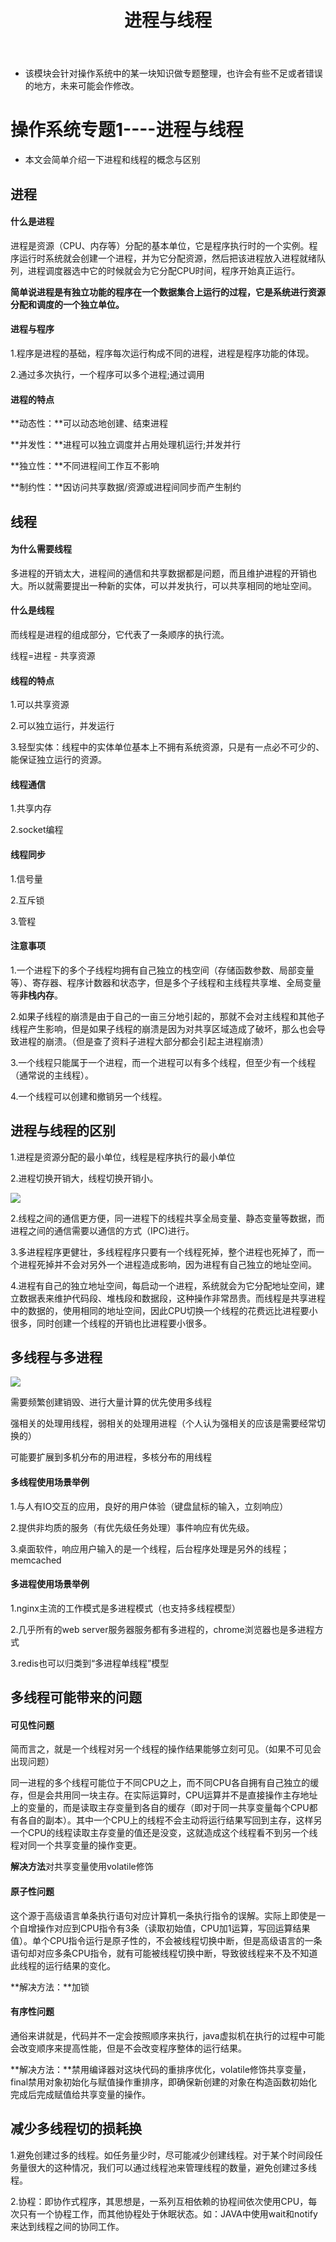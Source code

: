 ﻿---
layout: post
title:  "进程与线程"
data: 星期五, 06. 三月 2020 01:29下午 
categories: 操作系统
tags: 专题
---
* 该模块会针对操作系统中的某一块知识做专题整理，也许会有些不足或者错误的地方，未来可能会作修改。

#  操作系统专题1----进程与线程

* 本文会简单介绍一下进程和线程的概念与区别

## 进程

#### 什么是进程
进程是资源（CPU、内存等）分配的基本单位，它是程序执行时的一个实例。程序运行时系统就会创建一个进程，并为它分配资源，然后把该进程放入进程就绪队列，进程调度器选中它的时候就会为它分配CPU时间，程序开始真正运行。

**简单说进程是有独立功能的程序在一个数据集合上运行的过程，它是系统进行资源分配和调度的一个独立单位。**

#### 进程与程序
1.程序是进程的基础，程序每次运行构成不同的进程，进程是程序功能的体现。

2.通过多次执行，一个程序可以多个进程;通过调用


#### 进程的特点
**动态性：**可以动态地创建、结束进程

**并发性：**进程可以独立调度并占用处理机运行;并发并行

**独立性：**不同进程间工作互不影响

**制约性：**因访问共享数据/资源或进程间同步而产生制约


## 线程

#### 为什么需要线程
多进程的开销太大，进程间的通信和共享数据都是问题，而且维护进程的开销也大。所以就需要提出一种新的实体，可以并发执行，可以共享相同的地址空间。

#### 什么是线程
而线程是进程的组成部分，它代表了一条顺序的执行流。

线程=进程 - 共享资源

#### 线程的特点
1.可以共享资源

2.可以独立运行，并发运行

3.轻型实体：线程中的实体单位基本上不拥有系统资源，只是有一点必不可少的、能保证独立运行的资源。

#### 线程通信
1.共享内存

2.socket编程

#### 线程同步
1.信号量

2.互斥锁

3.管程


#### 注意事项
1.一个进程下的多个子线程均拥有自己独立的栈空间（存储函数参数、局部变量等）、寄存器、程序计数器和状态字，但是多个子线程和主线程共享堆、全局变量等**非栈内存**。

2.如果子线程的崩溃是由于自己的一亩三分地引起的，那就不会对主线程和其他子线程产生影响，但是如果子线程的崩溃是因为对共享区域造成了破坏，那么也会导致进程的崩溃。（但是查了资料子进程大部分都会引起主进程崩溃）

3.一个线程只能属于一个进程，而一个进程可以有多个线程，但至少有一个线程（通常说的主线程）。

4.一个线程可以创建和撤销另一个线程。

## 进程与线程的区别
1.进程是资源分配的最小单位，线程是程序执行的最小单位

2.进程切换开销大，线程切换开销小。
>
![](https://github.com/LLLibra/LLLibra.github.io/raw/master/_posts/imgs/20200314-194603.png)

2.线程之间的通信更方便，同一进程下的线程共享全局变量、静态变量等数据，而进程之间的通信需要以通信的方式（IPC)进行。

3.多进程程序更健壮，多线程程序只要有一个线程死掉，整个进程也死掉了，而一个进程死掉并不会对另外一个进程造成影响，因为进程有自己独立的地址空间。

4.进程有自己的独立地址空间，每启动一个进程，系统就会为它分配地址空间，建立数据表来维护代码段、堆栈段和数据段，这种操作非常昂贵。而线程是共享进程中的数据的，使用相同的地址空间，因此CPU切换一个线程的花费远比进程要小很多，同时创建一个线程的开销也比进程要小很多。


## 多线程与多进程

![](https://github.com/LLLibra/LLLibra.github.io/raw/master/_posts/imgs/20200306-142257.png)


需要频繁创建销毁、进行大量计算的优先使用多线程

强相关的处理用线程，弱相关的处理用进程（个人认为强相关的应该是需要经常切换的）

可能要扩展到多机分布的用进程，多核分布的用线程

#### 多线程使用场景举例
1.与人有IO交互的应用，良好的用户体验（键盘鼠标的输入，立刻响应）

2.提供非均质的服务（有优先级任务处理）事件响应有优先级。

3.桌面软件，响应用户输入的是一个线程，后台程序处理是另外的线程； 
memcached

#### 多进程使用场景举例
1.nginx主流的工作模式是多进程模式（也支持多线程模型） 

2.几乎所有的web server服务器服务都有多进程的，chrome浏览器也是多进程方式

3.redis也可以归类到“多进程单线程”模型

## 多线程可能带来的问题
#### 可见性问题
简而言之，就是一个线程对另一个线程的操作结果能够立刻可见。（如果不可见会出现问题）

>
同一进程的多个线程可能位于不同CPU之上，而不同CPU各自拥有自己独立的缓存，但是会共用同一块主存。在实际运算时，CPU运算并不是直接操作主存地址上的变量的，而是读取主存变量到各自的缓存（即对于同一共享变量每个CPU都有各自的副本）。其中一个CPU上的线程不会主动将运行结果写回到主存，这样另一个CPU的线程读取主存变量的值还是没变，这就造成这个线程看不到另一个线程对同一个共享变量的操作变更。

**解决方法**对共享变量使用volatile修饰

#### 原子性问题
这个源于高级语言单条执行语句对应计算机一条执行指令的误解。实际上即使是一个自增操作对应到CPU指令有3条（读取初始值，CPU加1运算，写回运算结果值）。单个CPU指令运行是原子性的，不会被线程切换中断，但是高级语言的一条语句却对应多条CPU指令，就有可能被线程切换中断，导致彼线程来不及不知道此线程的运行结果的变化。

**解决方法：**加锁

#### 有序性问题
通俗来讲就是，代码并不一定会按照顺序来执行，java虚拟机在执行的过程中可能会改变顺序来提高性能，但是不会改变程序整体的运行结果。

**解决方法：**禁用编译器对这块代码的重排序优化，volatile修饰共享变量，final禁用对象初始化与赋值操作重排序，即确保新创建的对象在构造函数初始化完成后完成赋值给共享变量的操作。


## 减少多线程切的损耗换
1.避免创建过多的线程。如任务量少时，尽可能减少创建线程。对于某个时间段任务量很大的这种情况，我们可以通过线程池来管理线程的数量，避免创建过多线程。

2.协程：即协作式程序，其思想是，一系列互相依赖的协程间依次使用CPU，每次只有一个协程工作，而其他协程处于休眠状态。如：JAVA中使用wait和notify来达到线程之间的协同工作。































